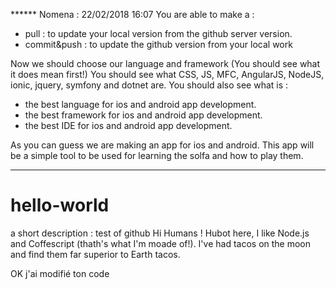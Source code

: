 ****** Nomena : 22/02/2018 16:07 
You are able to make a :
- pull : to update your local version from the github server version.
- commit&push : to update the github version from your local work

Now we should choose our language and framework (You should see what it does mean first!)
You should see what CSS, JS, MFC, AngularJS, NodeJS, ionic, jquery, symfony and dotnet are.
You should also see what is :
- the best language for ios and android app development.
- the best framework for ios and android app development.
- the best IDE for ios and android app development.

As you can guess we are making an app for ios and android.
This app will be a simple tool to be used for learning the solfa and how to play them.

******

# hello-world
a short description : test of github
Hi Humans !
Hubot here, I like Node.js and Coffescript (thath's what I'm moade of!).
I've had tacos on the moon and find them far superior to Earth tacos.

OK j'ai modifié ton code 


